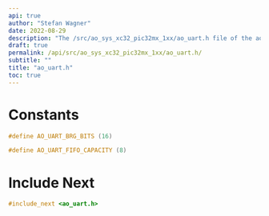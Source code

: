 ```yaml
---
api: true
author: "Stefan Wagner"
date: 2022-08-29
description: "The /src/ao_sys_xc32_pic32mx_1xx/ao_uart.h file of the ao real-time operating system."
draft: true
permalink: /api/src/ao_sys_xc32_pic32mx_1xx/ao_uart.h/
subtitle: ""
title: "ao_uart.h"
toc: true
---
```


# Constants

```c
#define AO_UART_BRG_BITS (16)
```

```c
#define AO_UART_FIFO_CAPACITY (8)
```

# Include Next

```c
#include_next <ao_uart.h>
```

